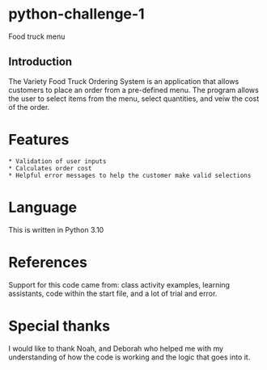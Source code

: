 # python-challenge-1
Food truck menu
## Introduction
The Variety Food Truck Ordering System is an application that allows customers to place an order from a pre-defined menu. The program allows the user to select items from the menu, select quantities, and veiw the cost of the order.

# Features
    * Validation of user inputs
    * Calculates order cost
    * Helpful error messages to help the customer make valid selections

# Language
This is written in Python 3.10

# References
Support for this code came from: class activity examples, learning assistants, code within the start file, and a lot of trial and error.

# Special thanks
I would like to thank Noah, and Deborah who helped me with my understanding of how the code is working and the logic that goes into it.
